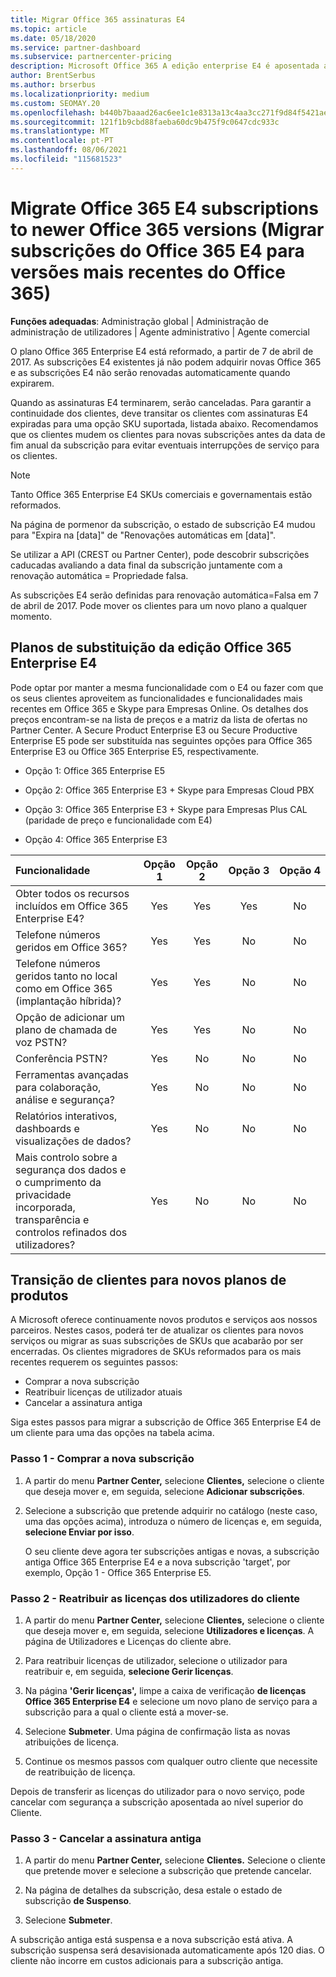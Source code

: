 ```yaml
---
title: Migrar Office 365 assinaturas E4
ms.topic: article
ms.date: 05/18/2020
ms.service: partner-dashboard
ms.subservice: partnercenter-pricing
description: Microsoft Office 365 A edição enterprise E4 é aposentada a partir de 7 de abril de 2017. Saiba como migrar as subscrições dos seus clientes para versões mais recentes de Office 365.
author: BrentSerbus
ms.author: brserbus
ms.localizationpriority: medium
ms.custom: SEOMAY.20
ms.openlocfilehash: b440b7baaad26ac6ee1c1e8313a13c4aa3cc271f9d84f5421aeb07edf1ea8a84
ms.sourcegitcommit: 121f1b9cbd88faeba60dc9b475f9c0647cdc933c
ms.translationtype: MT
ms.contentlocale: pt-PT
ms.lasthandoff: 08/06/2021
ms.locfileid: "115681523"
---
```

# <a name="migrate-office-365-e4-subscriptions-to-newer-office-365-versions"></a>Migrate Office 365 E4 subscriptions to newer Office 365 versions (Migrar subscrições do Office 365 E4 para versões mais recentes do Office 365)

**Funções adequadas**: Administração global | Administração de administração de utilizadores | Agente administrativo | Agente comercial

O plano Office 365 Enterprise E4 está reformado, a partir de 7 de abril de 2017. As subscrições E4 existentes já não podem adquirir novas Office 365 e as subscrições E4 não serão renovadas automaticamente quando expirarem.

Quando as assinaturas E4 terminarem, serão canceladas. Para garantir a continuidade dos clientes, deve transitar os clientes com assinaturas E4 expiradas para uma opção SKU suportada, listada abaixo. Recomendamos que os clientes mudem os clientes para novas subscrições antes da data de fim anual da subscrição para evitar eventuais interrupções de serviço para os clientes. 

> [!NOTE]  
> Tanto Office 365 Enterprise E4 SKUs comerciais e governamentais estão reformados.
 
Na página de pormenor da subscrição, o estado de subscrição E4 mudou para "Expira na [data]" de "Renovações automáticas em [data]". 

Se utilizar a API (CREST ou Partner Center), pode descobrir subscrições caducadas avaliando a data final da subscrição juntamente com a renovação automática = Propriedade falsa. 

As subscrições E4 serão definidas para renovação automática=Falsa em 7 de abril de 2017. Pode mover os clientes para um novo plano a qualquer momento. 

## <a name="office-365-enterprise-e4-edition-replacement-plans"></a>Planos de substituição da edição Office 365 Enterprise E4

Pode optar por manter a mesma funcionalidade com o E4 ou fazer com que os seus clientes aproveitem as funcionalidades e funcionalidades mais recentes em Office 365 e Skype para Empresas Online. Os detalhes dos preços encontram-se na lista de preços e a matriz da lista de ofertas no Partner Center. A Secure Product Enterprise E3 ou Secure Productive Enterprise E5 pode ser substituída nas seguintes opções para Office 365 Enterprise E3 ou Office 365 Enterprise E5, respectivamente.

- Opção 1: Office 365 Enterprise E5

- Opção 2: Office 365 Enterprise E3 + Skype para Empresas Cloud PBX

- Opção 3: Office 365 Enterprise E3 + Skype para Empresas Plus CAL (paridade de preço e funcionalidade com E4)

- Opção 4: Office 365 Enterprise E3


| Funcionalidade | Opção 1 | Opção 2 | Opção 3 | Opção 4 |
| :---    | :------: |   :---:  |   :---:  |   :---:  |
| Obter todos os recursos incluídos em Office 365 Enterprise E4? | Yes | Yes | Yes | No |
| Telefone números geridos em Office 365? | Yes | Yes | No | No |
| Telefone números geridos tanto no local como em Office 365 (implantação híbrida)? | Yes | Yes | No | No |
| Opção de adicionar um plano de chamada de voz PSTN? | Yes | Yes | No | No |
| Conferência PSTN? | Yes | No | No | No |
| Ferramentas avançadas para colaboração, análise e segurança? | Yes | No | No | No |
| Relatórios interativos, dashboards e visualizações de dados? | Yes | No | No | No | 
| Mais controlo sobre a segurança dos dados e o cumprimento da privacidade incorporada, transparência e controlos refinados dos utilizadores? | Yes | No | No | No | 

## <a name="transition-customers-to-new-product-plans"></a>Transição de clientes para novos planos de produtos

A Microsoft oferece continuamente novos produtos e serviços aos nossos parceiros. Nestes casos, poderá ter de atualizar os clientes para novos serviços ou migrar as suas subscrições de SKUs que acabarão por ser encerradas. Os clientes migradores de SKUs reformados para os mais recentes requerem os seguintes passos:

-   Comprar a nova subscrição
-   Reatribuir licenças de utilizador atuais
-   Cancelar a assinatura antiga

Siga estes passos para migrar a subscrição de Office 365 Enterprise E4 de um cliente para uma das opções na tabela acima.

### <a name="step-1---purchase-the-new-subscription"></a>Passo 1 - Comprar a nova subscrição

1. A partir do menu **Partner Center,** selecione **Clientes,** selecione o cliente que deseja mover e, em seguida, selecione **Adicionar subscrições**.

2. Selecione a subscrição que pretende adquirir no catálogo (neste caso, uma das opções acima), introduza o número de licenças e, em seguida, **selecione Enviar por isso**.

   O seu cliente deve agora ter subscrições antigas e novas, a subscrição antiga Office 365 Enterprise E4 e a nova subscrição 'target', por exemplo, Opção 1 - Office 365 Enterprise E5.

### <a name="step-2---reassign-the-customers-users-licenses"></a>Passo 2 - Reatribuir as licenças dos utilizadores do cliente

1. A partir do menu **Partner Center,** selecione **Clientes,** selecione o cliente que deseja mover e, em seguida, selecione **Utilizadores e licenças**. A página de Utilizadores e Licenças do cliente abre.

2. Para reatribuir licenças de utilizador, selecione o utilizador para reatribuir e, em seguida, **selecione Gerir licenças**.

3. Na página **'Gerir licenças',** limpe a caixa de verificação **de licenças Office 365 Enterprise E4** e selecione um novo plano de serviço para a subscrição para a qual o cliente está a mover-se.

4. Selecione **Submeter**. Uma página de confirmação lista as novas atribuições de licença.

5. Continue os mesmos passos com qualquer outro cliente que necessite de reatribuição de licença.

Depois de transferir as licenças do utilizador para o novo serviço, pode cancelar com segurança a subscrição aposentada ao nível superior do Cliente.

### <a name="step-3---cancel-the-old-subscription"></a>Passo 3 - Cancelar a assinatura antiga

1. A partir do menu **Partner Center,** selecione **Clientes.** Selecione o cliente que pretende mover e selecione a subscrição que pretende cancelar.

2. Na página de detalhes da subscrição, desa estale o estado de subscrição **de Suspenso**.

3. Selecione **Submeter**.

A subscrição antiga está suspensa e a nova subscrição está ativa. A subscrição suspensa será desavisionada automaticamente após 120 dias. O cliente não incorre em custos adicionais para a subscrição antiga.



 



